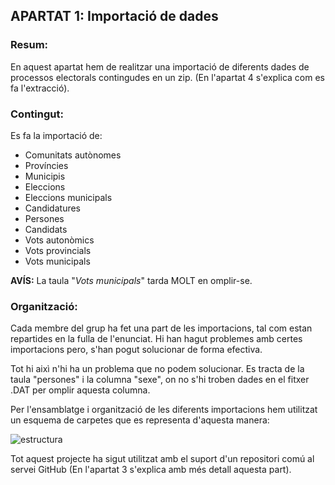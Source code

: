 ## APARTAT 1: Importació de dades

### Resum:
En aquest apartat hem de realitzar una importació de diferents dades de
processos electorals contingudes en un zip. (En l'apartat 4 s'explica com es fa l'extracció).

### Contingut:
Es fa la importació de:
- Comunitats autònomes
- Províncies
- Municipis
- Eleccions
- Eleccions municipals
- Candidatures
- Persones
- Candidats
- Vots autonòmics
- Vots provincials
- Vots municipals

**AVÍS:** La taula "*Vots municipals*" tarda MOLT en omplir-se.

### Organització:
Cada membre del grup ha fet una part de les importacions, tal com estan repartides en la fulla de l'enunciat.
Hi han hagut problemes amb certes importacions pero, s'han pogut solucionar de forma efectiva.

Tot hi aixì n'hi ha un problema que no podem solucionar. Es tracta de la taula "persones" i la columna "sexe",
on no s'hi troben dades en el fitxer .DAT per omplir aquesta columna.

Per l'ensamblatge i organització de les diferents importacions hem utilitzat un esquema de carpetes que es
representa d'aquesta manera:

![estructura](..\Downloads\estructura.jpeg)

Tot aquest projecte ha sigut utilitzat amb el suport d'un repositori comú al servei GitHub (En l'apartat 3
s'explica amb més detall aquesta part).

